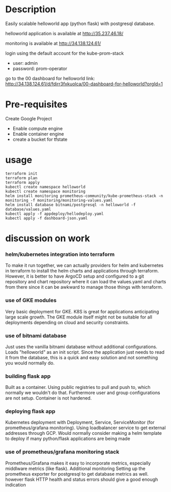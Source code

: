 # Description
Easily scalable helloworld app (python flask) with postgresql database. 

helloworld application is available at http://35.237.46.18/

monitoring is available at http://34.138.124.61/

login using the default account for the kube-prom-stack
 - user: admin
 - password: prom-operator 

go to the 00 dashboard for helloworld
link: http://34.138.124.61/d/fdirr3fxkuolca/00-dashboard-for-helloworld?orgId=1


# Pre-requisites

Create Google Project
- Enable compute engine
- Enable container engine
- create a bucket for tfstate 

# usage
    terraform init
    terraform plan
    terraform apply 
    kubectl create namespace helloworld
    kubectl create namespace monitoring 
    helm install monitoring prometheus-community/kube-prometheus-stack -n monitoring -f monitoring/monitoring-values.yaml
    helm install database bitnami/postgresql -n helloworld -f database/values.yaml
    kubectl apply -f appdeploy/hellodeploy.yaml
    kubectl apply -f dashboard-json.yaml

# discussion on work
### helm/kubernetes integration into terraform 
To make it run together, we can actually providers for helm and kubernetes in terraform to install the helm charts and applications through terraform. However, it is better to have ArgoCD setup and configured to a git repository and chart repository where it can load the values.yaml and charts from there since it can be awkward to manage those things with terraform. 

### use of GKE modules
Very basic deployment for GKE. K8S is great for applications anticipating large scale growth. The GKE module itself might not be suitable for all deployments depending on cloud and security constraints. 

### use of bitnami database
Just uses the vanilla bitnami database without additional configurations. Loads "helloworld" as an init script. Since the application just needs to read it from the database, this is a quick and easy solution and not something you would normally do. 

### building flask app
Built as a container. Using public registries to pull and push to, which normally we wouldn't do that. Furthermore user and group configurations are not setup. Container is not hardened. 

### deploying flask app 
Kubernetes deployment with Deployment, Service, ServiceMonitor (for prometheus/grafana monitoring). Using loadbalancer service to get external addresses through GCP. Would normally consider making a helm template to deploy if many python/flask applications are being made 

### use of prometheus/grafana monitoring stack
Prometheus/Grafana makes it easy to incorporate metrics, especially middlware metrics (like flask). Additional monitoring
Setting up the prometheus exporter for postgresql to get database metrics as well. however flask HTTP health and status errors should give a good enough indication 